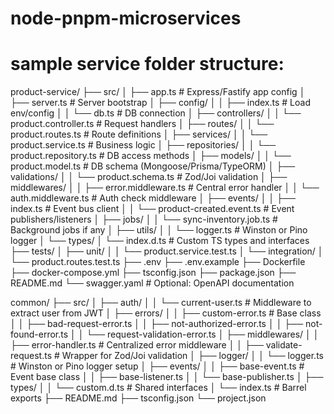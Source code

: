 # node-pnpm-microservices

# sample service folder structure:

product-service/
├── src/
│   ├── app.ts                     # Express/Fastify app config
│   ├── server.ts                  # Server bootstrap
│   ├── config/
│   │   ├── index.ts               # Load env/config
│   │   └── db.ts                  # DB connection
│   ├── controllers/
│   │   └── product.controller.ts  # Request handlers
│   ├── routes/
│   │   └── product.routes.ts      # Route definitions
│   ├── services/
│   │   └── product.service.ts     # Business logic
│   ├── repositories/
│   │   └── product.repository.ts  # DB access methods
│   ├── models/
│   │   └── product.model.ts       # DB schema (Mongoose/Prisma/TypeORM)
│   ├── validations/
│   │   └── product.schema.ts      # Zod/Joi validation
│   ├── middlewares/
│   │   ├── error.middleware.ts    # Central error handler
│   │   └── auth.middleware.ts     # Auth check middleware
│   ├── events/
│   │   ├── index.ts               # Event bus client
│   │   └── product-created.event.ts  # Event publishers/listeners
│   ├── jobs/
│   │   └── sync-inventory.job.ts  # Background jobs if any
│   ├── utils/
│   │   └── logger.ts              # Winston or Pino logger
│   └── types/
│       └── index.d.ts             # Custom TS types and interfaces
├── tests/
│   ├── unit/
│   │   └── product.service.test.ts
│   └── integration/
│       └── product.routes.test.ts
├── .env
├── .env.example
├── Dockerfile
├── docker-compose.yml
├── tsconfig.json
├── package.json
├── README.md
└── swagger.yaml                  # Optional: OpenAPI documentation



common/
├── src/
│   ├── auth/
│   │   └── current-user.ts          # Middleware to extract user from JWT
│   ├── errors/
│   │   ├── custom-error.ts          # Base class
│   │   ├── bad-request-error.ts
│   │   ├── not-authorized-error.ts
│   │   ├── not-found-error.ts
│   │   └── request-validation-error.ts
│   ├── middlewares/
│   │   ├── error-handler.ts         # Centralized error middleware
│   │   ├── validate-request.ts      # Wrapper for Zod/Joi validation
│   ├── logger/
│   │   └── logger.ts                # Winston or Pino logger setup
│   ├── events/
│   │   ├── base-event.ts            # Event base class
│   │   ├── base-listener.ts
│   │   └── base-publisher.ts
│   ├── types/
│   │   └── custom.d.ts              # Shared interfaces
│   └── index.ts                     # Barrel exports
├── README.md
├── tsconfig.json
└── project.json
